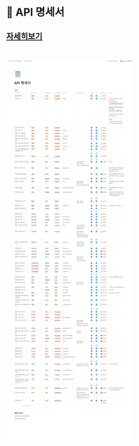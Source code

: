 # 🚀 API 명세서
## [자세히보기](https://blushing-friend-fae.notion.site/API-74d14416b59b47cb9343bca14e88e203)

</br>

![API 명세서](../images/API%20%EB%AA%85%EC%84%B8%EC%84%9C.png)
